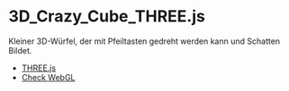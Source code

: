 # 3D_Crazy_Cube_THREE.js
Kleiner 3D-Würfel, der mit Pfeiltasten gedreht werden kann und Schatten Bildet.
- [THREE.js](http://.threejs.org)
- [Check WebGL](http://get.webgl.org)
